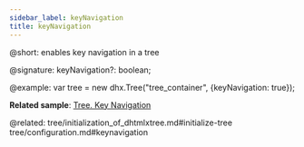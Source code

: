 ```yaml
---
sidebar_label: keyNavigation
title: keyNavigation
---          
```


@short: enables key navigation in a tree

@signature: keyNavigation?: boolean;

@example: 
var tree = new dhx.Tree("tree_container", {keyNavigation: true});

**Related sample**: [Tree. Key Navigation](https://snippet.dhtmlx.com/icql8fwq)

@related: tree/initialization_of_dhtmlxtree.md#initialize-tree
tree/configuration.md#keynavigation
